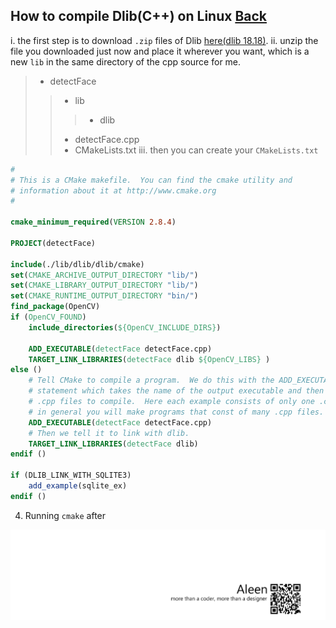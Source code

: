 ## How to compile Dlib(C++) on Linux [Back](./qa.md)

i. the first step is to download `.zip` files of Dlib [here(dlib 18.18)](https://github.com/aleen42/PersonalWiki/raw/master/qa/dlib-18.18.zip).
ii. unzip the file you downloaded just now and place it wherever you want, which is a new `lib` in the same directory of the cpp source for me.
> - detectFace
>> - lib
>>> - dlib
>> - detectFace.cpp
>> - CMakeLists.txt
iii. then you can create your `CMakeLists.txt`

```cmake
#
# This is a CMake makefile.  You can find the cmake utility and
# information about it at http://www.cmake.org
#

cmake_minimum_required(VERSION 2.8.4)

PROJECT(detectFace)

include(./lib/dlib/dlib/cmake)
set(CMAKE_ARCHIVE_OUTPUT_DIRECTORY "lib/")
set(CMAKE_LIBRARY_OUTPUT_DIRECTORY "lib/")
set(CMAKE_RUNTIME_OUTPUT_DIRECTORY "bin/")
find_package(OpenCV)
if (OpenCV_FOUND)
	include_directories(${OpenCV_INCLUDE_DIRS})

	ADD_EXECUTABLE(detectFace detectFace.cpp)
	TARGET_LINK_LIBRARIES(detectFace dlib ${OpenCV_LIBS} )
else ()
	# Tell CMake to compile a program.  We do this with the ADD_EXECUTABLE()
	# statement which takes the name of the output executable and then a list of
	# .cpp files to compile.  Here each example consists of only one .cpp file but
	# in general you will make programs that const of many .cpp files.
	ADD_EXECUTABLE(detectFace detectFace.cpp)
	# Then we tell it to link with dlib.
	TARGET_LINK_LIBRARIES(detectFace dlib)
endif ()

if (DLIB_LINK_WITH_SQLITE3)
	add_example(sqlite_ex)
endif ()
```

4. Running `cmake` after 

<a href="http://aleen42.github.io/" target="_blank" ><img src="./../pic/tail.gif"></a>
